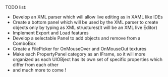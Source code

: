 TODO list:
- Develop an XML parser which will allow live editing as in XAML like IDEs
- Create a bottom panel which will be used by the XML parser to create objects only by typing as XML structures(It will be an XML live Editor)
- Implement Export and Load features
- Develop a selectable Panel to add objects and remove from a ComboBox
- Create a FilePicker for OnMouseOver and OnMouseOut textures
- Make each PropertyPanel category as an IFrame, so it will more organized as each UIOBject has its own set of specific properties which differ from each other
- and much more to come !
